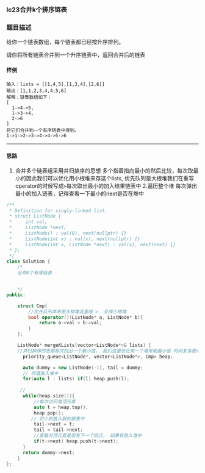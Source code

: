 ### lc23合并k个排序链表

### 题目描述
给你一个链表数组，每个链表都已经按升序排列。

请你将所有链表合并到一个升序链表中，返回合并后的链表

#### 样例

```
输入：lists = [[1,4,5],[1,3,4],[2,6]]
输出：[1,1,2,3,4,4,5,6]
解释：链表数组如下：
[
  1->4->5,
  1->3->4,
  2->6
]
将它们合并到一个有序链表中得到。
1->1->2->3->4->4->5->6

```

----------

#### 思路
1. 合并多个链表组采用并归排序的思想 多个指着指向最小的然后比较，每次取最小的因此我们可以优化用小根堆来存这个lists, 优先队列是大根堆我们在重写operator的时候写成`>`每次取出最小的加入结果链表中
2.遍历整个堆 每次弹出最小的加入链表，记得查看一下最小的next是否在堆中

```c++
/**
 * Definition for singly-linked list.
 * struct ListNode {
 *     int val;
 *     ListNode *next;
 *     ListNode() : val(0), next(nullptr) {}
 *     ListNode(int x) : val(x), next(nullptr) {}
 *     ListNode(int x, ListNode *next) : val(x), next(next) {}
 * };
 */
class Solution {
    /*
    合并K个有序链表


    */
public:

    struct Cmp{
        //优先队列本来是大根堆这里用 >  变成小根堆
        bool operator()(ListNode* a, ListNode* b){
            return a->val > b->val;
        }
    };

    ListNode* mergeKLists(vector<ListNode*>& lists) {
    //并归排序的思路每次找出一个最小值， 我们这里优化用一个堆来取最小值 时间复杂度nlogn
      priority_queue<ListNode*, vector<ListNode*>, Cmp> heap;

      auto dummy = new ListNode(-1), tail = dummy;
      // 将值放入堆中
      for(auto l : lists) if(l) heap.push(l);
 
     //
      while(heap.size()){
          //每次访问堆顶元素
          auto t = heap.top();
          heap.pop();
         // 将小的放入新的链表中
          tail->next = t;
          tail = tail->next;
          //查看对顶元素是否有下一个结点， 如果有放入堆中
          if(t->next) heap.push(t->next);
      }
      return dummy->next;
    }
};
```